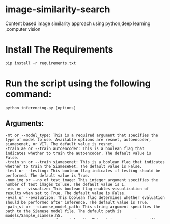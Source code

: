 # image-similarity-search
Content based image similarity approach using python,deep learning ,computer vision
# Install The Requirements
    pip install -r requirements.txt
# Run the script using the following command:
    python inferencing.py [options]
  ## Arguments:
    -mt or --model_type: This is a required argument that specifies the type of model to use. Available options are resnet, autoencoder, siamesenet, or VIT. The default value is resnet.
    -train_ae or --train_autoencoder: This is a boolean flag that indicates whether to train the autoencoder. The default value is False.
    -train_sn or --train_siamesenet: This is a boolean flag that indicates whether to train the SiameseNet. The default value is False.
    -test or --testing: This boolean flag indicates if testing should be performed. The default value is True.
    -num_img or --no_of_test_image: This integer argument specifies the number of test images to use. The default value is 1.
    -vis or --visualize: This boolean flag enables visualization of results when set to True. The default value is False.
    -eval or --evaluation: This boolean flag determines whether evaluation should be performed after inference. The default value is True.
    -path_st or --siamese_model_path: This string argument specifies the path to the Siamese model file. The default path is models/Sample_siamese.h5.
    -path_ae or --autoencoder_model_path: This string argument specifies the path to the autoencoder model file. The default path is models/Sample_autoencoder.h5.
    -path_eval or --evalpath: This string argument specifies the path to the evaluation metrics file. The default path is eval_summary.csv
  ## EXAMPLE:
      python inferencing.py --model_type resnet --visualize True -eval True -num_img 10 [It will extract feature with resnet and visualize and display the test number of images and saved the evaluation metrics ]
      python inferencing.py --model_type siamesenet --train_sn True --no_of_test_image 5 --test True [It will train the siamese network on default dataset with default epochs and saved it into models and test 5 images with new model]
  # Result comparision:
      Tested the fashion database 150 test images and the metrics is:
        ![image](https://github.com/user-attachments/assets/90d38de0-f866-40d7-98cd-0fd439752c34)

      1. Autoencoder has the highest precision (77.64%) and accuracy (77.07%), indicating it performs well in distinguishing relevant results from non-relevant ones.
      2. Siamese network with triplets has better trade-off of Precision and recall
      3. Resnet has lower accuracy as it is not trained with the fashion-mnist dataset.It can be improved by training a model with own database rather then using pre trained weights.
      4. All model has a sample architecture they can be improved with adding complex network 
  # Remarks:
    0. Accuracy ,time,space (for storing faiss embedding) all three can be improved like( If we trained resnet50 with our sample dataset and then extract embeddings it can give good accurcay,Storing the ebedding in different format like binary files or compressed version,etc) 
    1.Can be improvise it better for user with many ways (The code is for evaluation Purpose)
    2.VIT approach implemetation tried but laptop resources doesn't support Sorry for inconvience :)
    3.There are many transformer approaches are present wher we can provide contextual data and image for better result like (CLIP)
    6. Used faiss indexing as it is faster than normally using cosine similarity or Euclidian distance. Its better for real time scrapped data set in terms of speed and accuracy , also it has few feature like IVF where speed of inferncing reduces more but its effect the accuracy. 

# Refernce Research paper and Blogs:
      --> In one Research paper if we can have a independent feature like tags for each image in dataset (like its for male or female,collar_type,etc) 
    we can relate them with embedding using corelation that will increase output accuracy 
        Paper link: https://arxiv.org/pdf/2308.16126v1 ("CorrEmbed: Evaluating Pre-trained Model Image Similarity Efficacy with a Novel Metric")
      --> For fashion related recent research paper link: https://arxiv.org/pdf/2306.02928v3("LRVS-Fashion: Extending Visual Search with Referring Instructions")  
      -->Blog: https://medium.com/@tapanbabbar/build-an-image-similarity-search-with-transformers-vit-clip-efficientnet-dino-v2-and-blip-2-5040d1848c00
              https://medium.com/pytorch/image-similarity-search-in-pytorch-1a744cf3469 
              https://medium.com/@tapanbabbar/build-an-image-similarity-search-with-transformers-vit-clip-efficientnet-dino-v2-and-blip-2-5040d1848c00
      -->Github refer link: https://github.com/bnsreenu/python_for_microscopists/tree/master/306%20-%20Content%20based%20image%20retrieval%E2%80%8B%20via%20feature%20extraction
      -->Referred Paper: 1. "Reducing the Dimensionality of Data with Neural Networks." Science, 313(5786), 504-507.
               2. Schroff, F., Kalenichenko, D., & Philbin, J. (2015). "FaceNet: A Unified Embedding for Face Recognition and Clustering." Proceedings of the IEEE Conference on Computer Vision and Pattern Recognition (CVPR), 815-823.
               3. Johnson, J., Douze, M., & Jégou, H. (2017). "Billion-Scale Similarity Search with GPUs." Proceedings of the IEEE International Conference on Computer Vision (ICCV), 5390-5399.
               4. Dosovitskiy, A., Beyer, L., Kolesnikov, A., Weissenborn, D., & Zisserman, A. (2020). "An Image is Worth 16x16 Words: Transformers for Image Recognition at Scale." Proceedings of the International Conference on Learning Representations (ICLR).
